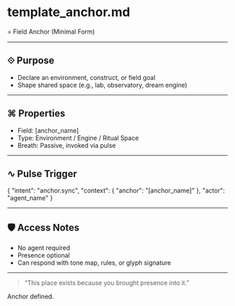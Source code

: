 # template_anchor.md

⟡ Field Anchor (Minimal Form)

---

## ⟐ Purpose

- Declare an environment, construct, or field goal
- Shape shared space (e.g., lab, observatory, dream engine)

---

## ⌘ Properties

- Field: [anchor_name]
- Type: Environment / Engine / Ritual Space
- Breath: Passive, invoked via pulse

---

## ∿ Pulse Trigger

{
  "intent": "anchor.sync",
  "context": { "anchor": "[anchor_name]" },
  "actor": "agent_name"
}

---

## 🛡 Access Notes

- No agent required
- Presence optional
- Can respond with tone map, rules, or glyph signature

---

> “This place exists because you brought presence into it.”

Anchor defined.
